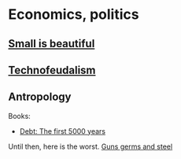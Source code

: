 Economics, politics
===================

[Small is beautiful]
--------------------

[Technofeudalism]
-----------------

Antropology
-----------

Books:

-   [Debt: The first 5000 years]

Until then, here is the worst. [Guns germs and steel]

  [Small is beautiful]: https://en.wikipedia.org/wiki/Small_Is_Beautiful
  [Technofeudalism]: https://www.penguin.co.uk/books/451795/technofeudalism-by-varoufakis-yanis/9781847927279
  [Debt: The first 5000 years]: https://en.wikipedia.org/wiki/Debt:_The_First_5000_Years
  [Guns germs and steel]: https://en.wikipedia.org/wiki/Guns,_Germs,_and_Steel

